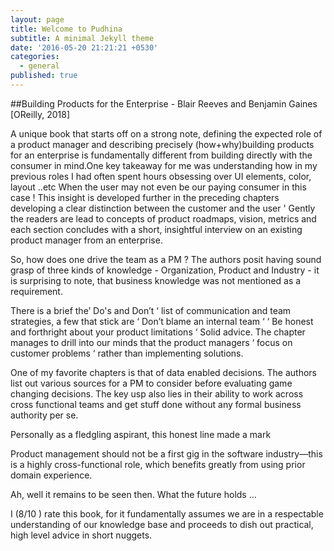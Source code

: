 ```yaml
---
layout: page
title: Welcome to Pudhina
subtitle: A minimal Jekyll theme
date: '2016-05-20 21:21:21 +0530'
categories:
  - general
published: true
---
```


##Building Products for the Enterprise - Blair Reeves and Benjamin Gaines [OReilly, 2018] 
 
A unique book that starts off on a strong note, defining the expected role of a product manager and describing precisely (how+why)building products for an enterprise is fundamentally different from building directly with the consumer in mind.One key takeaway for me was understanding how in my previous roles I had often spent hours obsessing over UI elements, color, layout ..etc When the user may not even be our paying consumer in this case ! This insight is developed further in the preceding chapters developing a clear distinction between the customer and the user ' Gently the readers are lead to concepts of product roadmaps, vision, metrics and each section concludes with a short, insightful interview on an existing product manager from an enterprise. 

So, how does one drive the team as  a PM ? The authors posit having sound grasp of three kinds of knowledge - Organization, Product and Industry - it is surprising to note, that business knowledge was not mentioned as a requirement. 

There is a brief the’ Do's and Don’t ‘ list of communication and team strategies, a few that stick are ‘ Don’t blame an internal team ‘ 
‘ Be honest and forthright about your product limitations ‘ Solid advice. The chapter manages to drill into our minds that the product managers ‘ focus on customer problems ‘ rather than implementing solutions. 

One of my favorite chapters is that of data enabled decisions. 
The authors list out various sources for a PM to consider before evaluating game changing decisions. The key usp also lies in their ability to work across cross functional teams and get stuff done without any formal business authority per se. 

Personally as a fledgling aspirant, this honest line made a mark 

Product management should not be a first gig in the software industry—this is a highly cross-functional role, which benefits greatly from using prior domain experience. 

Ah, well it remains to be seen then. What the future holds …

I  (8/10 ) rate this book, for it fundamentally assumes we are in a respectable understanding of our knowledge base and proceeds to dish out practical, high level advice in short nuggets. 
